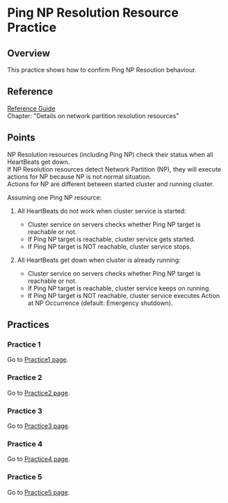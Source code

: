 # Ping NP Resolution Resource Practice

## Overview
This practice shows how to confirm Ping NP Resoution behaviour.

## Reference
[Reference Guide](https://www.nec.com/en/global/prod/expresscluster/en/support/manuals.html)  
	Chapter: "Details on network partition resolution resources"

## Points
NP Resolution resources (including Ping NP) check their status when all HeartBeats get down.  
If NP Resolution resources detect Network Partition (NP), they will execute actions for NP because NP is not normal situation.  
Actions for NP are different between started cluster and running cluster.

Assuming one Ping NP resource:
1. All HeartBeats do not work when cluster service is started:
	- Cluster service on servers checks whether Ping NP target is reachable or not.
	- If Ping NP target is reachable, cluster service gets started.
	- If Ping NP target is NOT reachable, cluster service stops.

1. All HeartBeats get down when cluster is already running:
	- Cluster service on servers checks whether Ping NP target is reachable or not.
	- If Ping NP target is reachable, cluster service keeps on running.
	- If Ping NP target is NOT reachable, cluster service executes Action at NP Occurrence (default: Emergency shutdown).

## Practices
### Practice 1
Go to [Practice1 page](https://github.com/Igaigasuru/Practice/blob/master/EC/PingNP/Practice_PingNP_Practice1.md).

### Practice 2
Go to [Practice2 page](https://github.com/Igaigasuru/Practice/blob/master/EC/PingNP/Practice_PingNP_Practice2.md).

### Practice 3
Go to [Practice3 page](https://github.com/Igaigasuru/Practice/blob/master/EC/PingNP/Practice_PingNP_Practice3.md).

### Practice 4
Go to [Practice4 page](https://github.com/Igaigasuru/Practice/blob/master/EC/PingNP/Practice_PingNP_Practice4.md).

### Practice 5
Go to [Practice5 page](https://github.com/Igaigasuru/Practice/blob/master/EC/PingNP/Practice_PingNP_Practice5.md).
